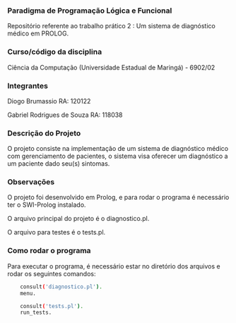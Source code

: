 ### Paradigma de Programação Lógica e Funcional

Repositório referente ao trabalho prático 2 : Um sistema de diagnóstico médico em PROLOG.

### Curso/código da disciplina

Ciência da Computação (Universidade Estadual de Maringá) - 6902/02

### Integrantes

Diogo Brumassio RA: 120122

Gabriel Rodrigues de Souza RA: 118038

### Descrição do Projeto

O projeto consiste na implementação de um sistema de diagnóstico médico com gerenciamento de pacientes, o sistema visa oferecer um diagnóstico a um paciente dado seu(s) sintomas.

### Observações

O projeto foi desenvolvido em Prolog, e para rodar o programa é necessário ter o SWI-Prolog instalado.

O arquivo principal do projeto é o diagnostico.pl.

O arquivo para testes é o tests.pl.

### Como rodar o programa

Para executar o programa, é necessário estar no diretório dos arquivos e rodar os seguintes comandos:

```bash
    consult('diagnostico.pl').
    menu.

    consult('tests.pl').
    run_tests.
```
